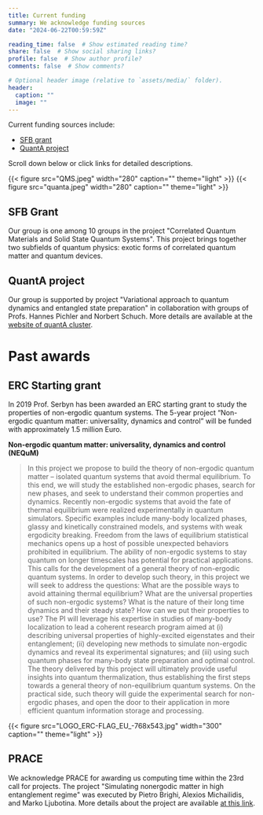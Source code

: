 ```yaml
---
title: Current funding
summary: We acknowledge funding sources
date: "2024-06-22T00:59:59Z"

reading_time: false  # Show estimated reading time?
share: false  # Show social sharing links?
profile: false  # Show author profile?
comments: false  # Show comments?

# Optional header image (relative to `assets/media/` folder).
header:
  caption: ""
  image: ""
---
```


Current funding sources include: 

* [SFB grant](#sfb-grant) 
* [QuantA project](#quanta-project)

Scroll down below or click links for detailed descriptions. 

{{< figure src="QMS.jpeg" width="280" caption="" theme="light" >}}
{{< figure src="quanta.jpeg" width="280" caption="" theme="light" >}}


## SFB Grant 
Our group is one among 10 groups in the project "Correlated Quantum Materials and Solid State Quantum Systems". This project brings together two subfields of quantum physics: exotic forms of correlated quantum matter and quantum devices. 

## QuantA project
Our group is supported by project "Variational approach to quantum dynamics and entangled state preparation" in collaboration with groups of Profs. Hannes Pichler and Norbert Schuch. More details are available at the [website of quantA cluster](https://www.quantumscience.at/projects/core-projects).

# Past awards


## ERC Starting grant 

In 2019 Prof. Serbyn has been awarded an ERC starting grant to study the properties of non-ergodic quantum systems. The 5-year project  “Non-ergodic quantum matter: universality, dynamics and control” will be funded with approximately 1.5 million Euro. 


**Non-ergodic quantum matter: universality, dynamics and control (NEQuM)**

> In this project we propose to build the theory of non-ergodic quantum matter – isolated quantum systems that avoid thermal equilibrium. To this end, we will study the established non-ergodic phases, search for new phases, and seek to understand their common properties and dynamics. Recently non-ergodic systems that avoid the fate of thermal equilibrium were realized experimentally in quantum simulators. Specific examples include many-body localized phases, glassy and kinetically constrained models, and systems with weak ergodicity breaking. Freedom from the laws of equilibrium statistical mechanics opens up a host of possible unexpected behaviors prohibited in equilibrium. The ability of non-ergodic systems to stay quantum on longer timescales has potential for practical applications. This calls for the development of a general theory of non-ergodic quantum systems. In order to develop such theory, in this project we will seek to address the questions: What are the possible ways to avoid attaining thermal equilibrium? What are the universal properties of such non-ergodic systems? What is the nature of their long time dynamics and their steady state? How can we put their properties to use? The PI will leverage his expertise in studies of many-body localization to lead a coherent research program aimed at (i) describing universal properties of highly-excited eigenstates and their entanglement; (ii) developing new methods to simulate non-ergodic dynamics and reveal its experimental signatures; and (iii) using such quantum phases for many-body state preparation and optimal control. The theory delivered by this project will ultimately provide useful insights into quantum thermalization, thus establishing the first steps towards a general theory of non-equilibrium quantum systems. On the practical side, such theory will guide the experimental search for non-ergodic phases, and open the door to their application in more efficient quantum information storage and processing.

{{< figure src="LOGO_ERC-FLAG_EU_-768x543.jpg" width="300" caption="" theme="light" >}}

## PRACE
 
We acknowledge PRACE for awarding us computing time within the 23rd call for projects. The project
"Simulating nonergodic matter in high entanglement regime" was executed by Pietro Brighi,
Alexios Michailidis, and Marko Ljubotina. More details about the project are available [at this link](https://prace-ri.eu/hpc-access/project-access/project-access-awarded-projects/projects-awarded-under-prace-project-access-call-23/#FundamentalConstituentsOfMatter). 


 